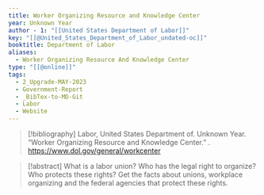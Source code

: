 ```yaml
---
title: Worker Organizing Resource and Knowledge Center
year: Unknown Year
author - 1: "[[United States Department of Labor]]"
key: "[[@United_States_Department_of_Labor_undated-oc]]"
booktitle: Department of Labor
aliases:
  - Worker Organizing Resource And Knowledge Center
type: "[[@online]]"
tags:
  - 2_Upgrade-MAY-2023
  - Government-Report
  - _BibTex-to-MD-Git
  - Labor
  - Website
---
```


> [!bibliography]
> Labor, United States Department of. Unknown Year. “Worker Organizing Resource and Knowledge Center.” . https://www.dol.gov/general/workcenter

> [!abstract]
> What is a labor union? Who has the legal right to organize? Who protects these rights? Get the facts about unions, workplace organizing and the federal agencies that protect these rights.